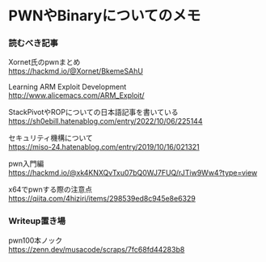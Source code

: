 # PWNやBinaryについてのメモ

### 読むべき記事
Xornet氏のpwnまとめ  
https://hackmd.io/@Xornet/BkemeSAhU  
  
Learning ARM Exploit Development  
http://www.alicemacs.com/ARM_Exploit/    
  
StackPivotやROPについての日本語記事を書いている  
https://sh0ebill.hatenablog.com/entry/2022/10/06/225144  
  

セキュリティ機構について  
https://miso-24.hatenablog.com/entry/2019/10/16/021321  
  
pwn入門編  
https://hackmd.io/@xk4KNXQvTxu07bQ0WJ7FUQ/rJTiw9Ww4?type=view  
  
x64でpwnする際の注意点  
https://qiita.com/4hiziri/items/298539ed8c945e8e6329  



### Writeup置き場

  
pwn100本ノック  
https://zenn.dev/musacode/scraps/7fc68fd44283b8  
